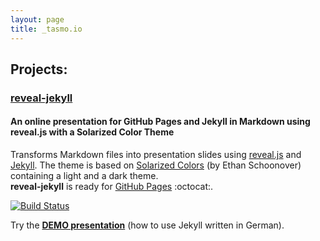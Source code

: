 ```yaml
---
layout: page
title: _tasmo.io
---
```


## Projects:

### [reveal-jekyll](https://github.com/tasmo/reveal-jekyll)

#### An online presentation for GitHub Pages and Jekyll in Markdown using reveal.js with a Solarized Color Theme

Transforms Markdown files into presentation slides using [reveal.js](https://github.com/tasmo/reveal-jekyll#revealjs) and [Jekyll](https://github.com/tasmo/reveal-jekyll#jekyll). The theme is based on [Solarized Colors](//github.com/altercation/solarized) (by Ethan Schoonover) containing a light and a dark theme.  
**reveal-jekyll** is ready for [GitHub Pages](https://pages.github.com/) :octocat:.

[![Build Status](https://travis-ci.org/tasmo/reveal-jekyll.svg?branch=master)](https://travis-ci.org/tasmo/reveal-jekyll)

Try the **[DEMO presentation](http://gh.tasmo.de/reveal-jekyll/)** (how to use Jekyll written in German).

